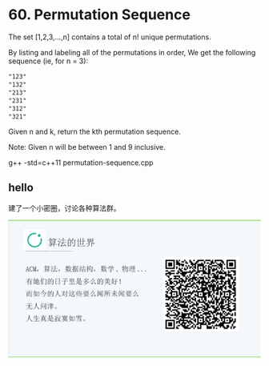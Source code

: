 # 60. Permutation Sequence

The set [1,2,3,…,n] contains a total of n! unique permutations.

By listing and labeling all of the permutations in order,
We get the following sequence (ie, for n = 3):

```
"123"
"132"
"213"
"231"
"312"
"321"
```

Given n and k, return the kth permutation sequence.

Note: Given n will be between 1 and 9 inclusive.

g++ -std=c++11 permutation-sequence.cpp

## hello

建了一个小密圈，讨论各种算法群。  

![小密圈](/images/suanfa_xiaomiquan.jpg)


